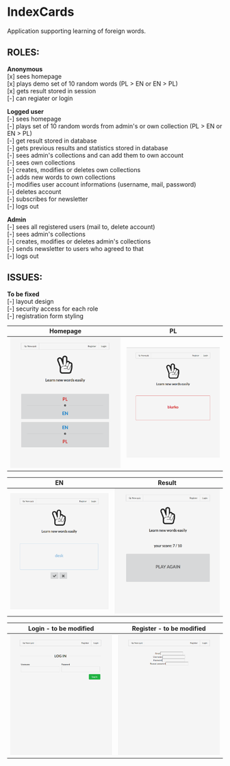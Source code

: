 IndexCards
==========

Application supporting learning of foreign words.

## **ROLES:** 

**Anonymous** 
    <br>[x] sees homepage 
    <br>[x] plays demo set of 10 random words (PL > EN or EN > PL)
    <br>[x] gets result stored in session
    <br>[-] can regiater or login
    
**Logged user** 
    <br>[-] sees homepage 
    <br>[-] plays set of 10 random words from admin's or own collection (PL > EN or EN > PL)
    <br>[-] get result stored in database
    <br>[-] gets previous results and statistics stored in database
    <br>[-] sees admin's collections and can add them to own account
    <br>[-] sees own collections
    <br>[-] creates, modifies or deletes own collections
    <br>[-] adds new words to own collections
    <br>[-] modifies user account informations (username, mail, password)
    <br>[-] deletes account
    <br>[-] subscribes for newsletter
    <br>[-] logs out
    
**Admin**
    <br>[-] sees all registered users (mail to, delete account)
    <br>[-] sees admin's collections
    <br>[-] creates, modifies or deletes admin's collections
    <br>[-] sends newsletter to users who agreed to that
    <br>[-] logs out
    
## **ISSUES:**

**To be fixed**
    <br>[-] layout design
    <br>[-] security access for each role
    <br>[-] registration form styling

Homepage | PL
------------ | -------------
![IndexCards Homepage](/printscreens/IC_Homepage.png) | ![IndexCards PL](/printscreens/IC_PL.png) 

EN | Result
------------ | -------------
![IndexCards EN](/printscreens/IC_EN.png) | ![IndexCards Result](/printscreens/IC_Result.png) 

Login - to be modified | Register - to be modified
------------ | -------------
![IndexCards Login](/printscreens/IC_Login.png) | ![IndexCards Register](/printscreens/IC_Register.png) 
